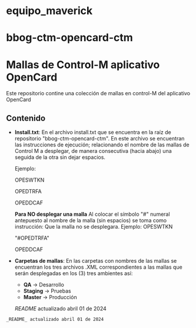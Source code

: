# equipo_maverick
# bbog-ctm-opencard-ctm

# Mallas de Control-M aplicativo OpenCard

Este repositorio contine una colección de mallas en control-M del aplicativo OpenCard

## Contenido

- **Install.txt**: En el archivo install.txt que se encuentra en la raíz de repositorio "bbog-ctm-opencard-ctm". En este archivo se encuentran las instrucciones de ejecución; relacionando el nombre de las mallas de Control M a desplegar, de manera consecutiva (hacia abajo) una seguida de la otra sin dejar espacios.

  Ejemplo:

  OPESWTKN

  OPEDTRFA

  OPEDDCAF

  
  **Para NO desplegar una malla** Al colocar el símbolo "#" numeral antepuesto al nombre de la malla (sin espacios) se toma como instrucción: Que la malla no se desplegara.
  Ejemplo:
  OPESWTKN

  "#OPEDTRFA"

  OPEDDCAF

- **Carpetas de mallas**: En las carpetas con nombres de las mallas se encuentran los tres archivos .XML correspondientes a las mallas que serán
   desplegadas en los (3) tres ambientes así:
  + **QA** -> Desarrollo
  + **Staging** -> Pruebas
  + **Master** -> Producción
  
  *README* actualizado abril 01 de 2024

~~~ 
_README_ actualizado abril 01 de 2024
~~~ 
